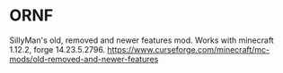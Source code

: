 # ORNF
SillyMan's old, removed and newer features mod. Works with minecraft 1.12.2, forge 14.23.5.2796.
https://www.curseforge.com/minecraft/mc-mods/old-removed-and-newer-features
